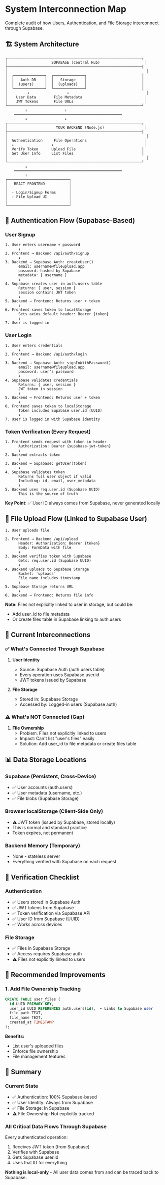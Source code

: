 # System Interconnection Map

Complete audit of how Users, Authentication, and File Storage interconnect through Supabase.

## 🏗️ System Architecture

```
┌─────────────────────────────────────────────────────────────┐
│                    SUPABASE (Central Hub)                    │
├─────────────────────────────────────────────────────────────┤
│                                                               │
│  ┌──────────────┐  ┌──────────────┐                         │
│  │   Auth DB    │  │   Storage    │                         │
│  │  (users)     │  │  (uploads)   │                         │
│  └──────────────┘  └──────────────┘                         │
│         ↓                 ↓                                   │
│    User Data        File Metadata                            │
│    JWT Tokens       File URLs                                │
└─────────────────────────────────────────────────────────────┘
         ↓                 ↓
    ═════════════════════════════════════════════════
         ↓                 ↓
┌─────────────────────────────────────────────────────────────┐
│                      YOUR BACKEND (Node.js)                  │
├─────────────────────────────────────────────────────────────┤
│                                                               │
│  Authentication     File Operations                          │
│  ↓                 ↓                                         │
│  Verify Token      Upload File                              │
│  Get User Info     List Files                               │
│                                                               │
└─────────────────────────────────────────────────────────────┘
         ↓
    ═════════════════════════════════════════════════
         ↓
┌────────────────────────────┐
│   REACT FRONTEND           │
│                            │
│  - Login/Signup Forms      │
│  - File Upload UI          │
│                            │
└────────────────────────────┘
```

## 🔐 Authentication Flow (Supabase-Based)

### User Signup
```
1. User enters username + password
      ↓
2. Frontend → Backend /api/auth/signup
      ↓
3. Backend → Supabase Auth: createUser()
      email: username@fileupload.app
      password: hashed by Supabase
      metadata: { username }
      ↓
4. Supabase creates user in auth.users table
      Returns: { user, session }
      session contains JWT token
      ↓
5. Backend → Frontend: Returns user + token
      ↓
6. Frontend saves token to localStorage
      Sets axios default header: Bearer {token}
      ↓
7. User is logged in
```

### User Login
```
1. User enters credentials
      ↓
2. Frontend → Backend /api/auth/login
      ↓
3. Backend → Supabase Auth: signInWithPassword()
      email: username@fileupload.app
      password: user's password
      ↓
4. Supabase validates credentials
      Returns: { user, session }
      JWT token in session
      ↓
5. Backend → Frontend: Returns user + token
      ↓
6. Frontend saves token to localStorage
      Token includes Supabase user.id (UUID)
      ↓
7. User is logged in with Supabase identity
```

### Token Verification (Every Request)
```
1. Frontend sends request with token in header
      Authorization: Bearer {supabase-jwt-token}
      ↓
2. Backend extracts token
      ↓
3. Backend → Supabase: getUser(token)
      ↓
4. Supabase validates token
      Returns full user object if valid
      Including: id, email, user_metadata
      ↓
5. Backend uses req.user.id (Supabase UUID)
      This is the source of truth
```

**Key Point:** ✅ User ID always comes from Supabase, never generated locally

## 📁 File Upload Flow (Linked to Supabase User)

```
1. User uploads file
      ↓
2. Frontend → Backend /api/upload
      Header: Authorization: Bearer {token}
      Body: FormData with file
      ↓
3. Backend verifies token with Supabase
      Gets: req.user.id (Supabase UUID)
      ↓
4. Backend uploads to Supabase Storage
      Bucket: 'uploads'
      File name includes timestamp
      ↓
5. Supabase Storage returns URL
      ↓
6. Backend → Frontend: Returns file info
```

**Note:** Files not explicitly linked to user in storage, but could be:
- Add user_id to file metadata
- Or create files table in Supabase linking to auth.users

## 🔗 Current Interconnections

### ✅ What's Connected Through Supabase

1. **User Identity**
   - Source: Supabase Auth (auth.users table)
   - Every operation uses Supabase user.id
   - JWT tokens issued by Supabase

2. **File Storage**
   - Stored in: Supabase Storage
   - Accessed by: Logged-in users (Supabase auth)

### ⚠️ What's NOT Connected (Gap)

1. **File Ownership**
   - Problem: Files not explicitly linked to users
   - Impact: Can't list "user's files" easily
   - Solution: Add user_id to file metadata or create files table

## 📊 Data Storage Locations

### Supabase (Persistent, Cross-Device)
- ✅ User accounts (auth.users)
- ✅ User metadata (username, etc.)
- ✅ File blobs (Supabase Storage)

### Browser localStorage (Client-Side Only)
- ⚠️ JWT token (issued by Supabase, stored locally)
- This is normal and standard practice
- Token expires, not permanent

### Backend Memory (Temporary)
- None - stateless server
- Everything verified with Supabase on each request

## 🎯 Verification Checklist

### Authentication
- ✅ Users stored in Supabase Auth
- ✅ JWT tokens from Supabase
- ✅ Token verification via Supabase API
- ✅ User ID from Supabase (UUID)
- ✅ Works across devices

### File Storage
- ✅ Files in Supabase Storage
- ✅ Access requires Supabase auth
- ⚠️ Files not explicitly linked to users

## 🔧 Recommended Improvements

### 1. Add File Ownership Tracking
```sql
CREATE TABLE user_files (
  id UUID PRIMARY KEY,
  user_id UUID REFERENCES auth.users(id),  ← Links to Supabase user
  file_path TEXT,
  file_name TEXT,
  created_at TIMESTAMP
);
```

**Benefits:**
- List user's uploaded files
- Enforce file ownership
- File management features

## 📝 Summary

### Current State
- ✅ Authentication: 100% Supabase-based
- ✅ User Identity: Always from Supabase
- ✅ File Storage: In Supabase
- ⚠️ File Ownership: Not explicitly tracked

### All Critical Data Flows Through Supabase
Every authenticated operation:
1. Receives JWT token (from Supabase)
2. Verifies with Supabase
3. Gets Supabase user.id
4. Uses that ID for everything

**Nothing is local-only** - All user data comes from and can be traced back to Supabase.


